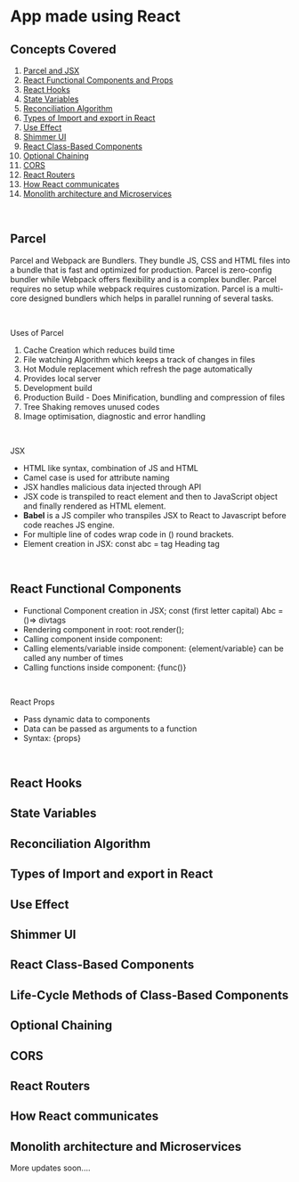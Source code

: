 <h1> App made using React</h1>
<h2> Concepts Covered</h2>
<ol>
<li><a href="/Parcel"> Parcel and JSX </a></li>
<li><a href="/RFC">React Functional Components and Props</a> </li>
<li><a href="/RH">React Hooks</a>  </li>
<li><a href="/SV">State Variables</a>  </li>
<li><a href="/RA">Reconciliation Algorithm</a> </li>
<li><a href="/IE">Types of Import and export in React</a> </li>
<li><a href="/UE">Use Effect </a> </li>  
<li><a href="/SU">Shimmer UI</a>  </li> 
<li><a href="/RCBC">React Class-Based Components</a>  </li> 
<li><a href="/OC">Optional Chaining </a> </li> 
<li><a href="/CORS">CORS</a>  </li> 
<li><a href="/RR">React Routers</a> </li> 
<li><a href="/API"> How React communicates </a> </li> 
<li><a href="/MM">Monolith architecture and Microservices</a> </li> 
</ol>
<br>
<h2 id="Parcel"> Parcel </h2>
<p>Parcel and Webpack are Bundlers. They bundle JS, CSS and HTML files into a bundle that is fast and optimized for production. Parcel is zero-config bundler while Webpack offers flexibility and is a complex bundler. Parcel requires no setup while webpack requires customization. Parcel is a multi-core designed bundlers which helps in parallel running of several tasks.</p>
<br>
<p> Uses of Parcel</p>
<ol> 
<li>Cache Creation which reduces build time</li>
<li>File watching Algorithm which keeps a track of changes in files</li>
<li>Hot Module replacement which refresh the page automatically</li>
<li>Provides local server</li>
<li>Development build</li>
<li>Production Build - Does Minification, bundling and compression of files</li>
<li>Tree Shaking removes unused codes</li>
<li>Image optimisation, diagnostic and error handling</li>
</ol>
<br>
<p>JSX</p>
<ul>
<li>HTML like syntax, combination of JS and HTML</li>
<li>  Camel case is used for attribute naming</li>
<li>JSX handles malicious data injected through API</li>
<li>JSX code is transpiled to react element and then to JavaScript object and finally rendered as HTML element.</li>  
<li><strong>Babel</strong> is a JS compiler who transpiles JSX to React to Javascript before code reaches JS engine.</li>
<li>For multiple line of codes wrap code in () round brackets.
<li>Element creation in JSX:  const abc = tag Heading tag</li>
</ul>
<br>
<h2 id="RFC"> React Functional Components </h2>
<ul>
<li>Functional Component creation in JSX; const (first letter capital) Abc =()=> divtags</li>
<li>Rendering component in root: root.render(<Component/>);</li>
<li>Calling component inside component: <Component/></li>
<li>Calling elements/variable inside component: {element/variable} can be called any number of times</li>
<li>Calling functions inside component: {func()}</li>
</ul>
<br>
<p>React Props </p>
<ul> 
<li>Pass dynamic data to components</li>
<li>Data can be passed as arguments to a function</li>
<li>Syntax: {props}</li>
</ul>
<br>

<h2 id="RH">React Hooks </h2>
<h2 id="SV">State Variables </h2>
<h2 id="RA">Reconciliation Algorithm </h2>
<h2 id="I/E">Types of Import and export in React </h2>
<h2 id="UE">Use Effect </h2>
<h2 id="SU">Shimmer UI  </h2>
<h2 id="RCBC">React Class-Based Components </h2>
<h2 id="LCM"> Life-Cycle Methods of Class-Based Components</h2>
<h2 id="OC">Optional Chaining</h2>
<h2 id="CORS"> CORS </h2>
<h2 id="RR"> React Routers </h2>
<h2 id="API"> How React communicates </h2>
<h2 id="MM"> Monolith architecture and Microservices </h2>


<p> More updates soon....</p>
